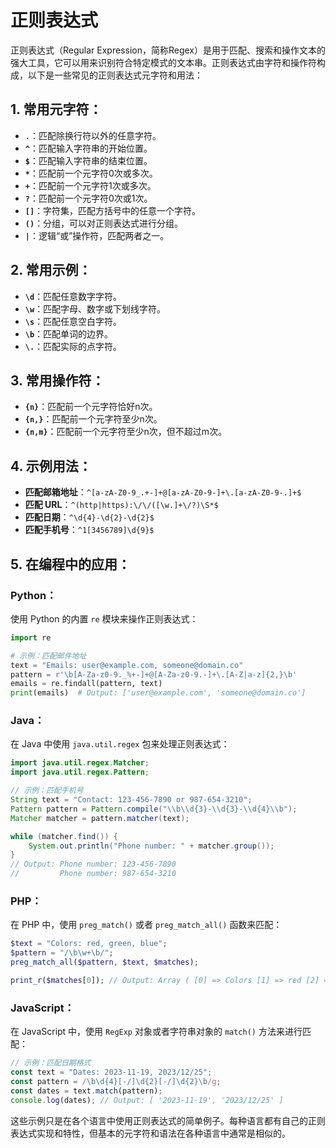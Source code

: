 # 正则表达式

正则表达式（Regular Expression，简称Regex）是用于匹配、搜索和操作文本的强大工具，它可以用来识别符合特定模式的文本串。正则表达式由字符和操作符构成，以下是一些常见的正则表达式元字符和用法：

## 1. 常用元字符：

- **`.`**：匹配除换行符以外的任意字符。
- **`^`**：匹配输入字符串的开始位置。
- **`$`**：匹配输入字符串的结束位置。
- **`*`**：匹配前一个元字符0次或多次。
- **`+`**：匹配前一个元字符1次或多次。
- **`?`**：匹配前一个元字符0次或1次。
- **`[]`**：字符集，匹配方括号中的任意一个字符。
- **`()`**：分组，可以对正则表达式进行分组。
- **`|`**：逻辑“或”操作符，匹配两者之一。

## 2. 常用示例：

- **`\d`**：匹配任意数字字符。
- **`\w`**：匹配字母、数字或下划线字符。
- **`\s`**：匹配任意空白字符。
- **`\b`**：匹配单词的边界。
- **`\.`**：匹配实际的点字符。

## 3. 常用操作符：

- **`{n}`**：匹配前一个元字符恰好n次。
- **`{n,}`**：匹配前一个元字符至少n次。
- **`{n,m}`**：匹配前一个元字符至少n次，但不超过m次。

## 4. 示例用法：

- **匹配邮箱地址**：`^[a-zA-Z0-9_.+-]+@[a-zA-Z0-9-]+\.[a-zA-Z0-9-.]+$`
- **匹配 URL**：`^(http|https):\/\/([\w.]+\/?)\S*$`
- **匹配日期**：`^\d{4}-\d{2}-\d{2}$`
- **匹配手机号**：`^1[3456789]\d{9}$`

## 5. 在编程中的应用：

### Python：

使用 Python 的内置 `re` 模块来操作正则表达式：

```python
import re

# 示例：匹配邮件地址
text = "Emails: user@example.com, someone@domain.co"
pattern = r'\b[A-Za-z0-9._%+-]+@[A-Za-z0-9.-]+\.[A-Z|a-z]{2,}\b'
emails = re.findall(pattern, text)
print(emails)  # Output: ['user@example.com', 'someone@domain.co']
```

### Java：

在 Java 中使用 `java.util.regex` 包来处理正则表达式：

```java
import java.util.regex.Matcher;
import java.util.regex.Pattern;

// 示例：匹配手机号
String text = "Contact: 123-456-7890 or 987-654-3210";
Pattern pattern = Pattern.compile("\\b\\d{3}-\\d{3}-\\d{4}\\b");
Matcher matcher = pattern.matcher(text);

while (matcher.find()) {
    System.out.println("Phone number: " + matcher.group());
}
// Output: Phone number: 123-456-7890
//         Phone number: 987-654-3210
```

### PHP：

在 PHP 中，使用 `preg_match()` 或者 `preg_match_all()` 函数来匹配：

```php
$text = "Colors: red, green, blue";
$pattern = "/\b\w+\b/";
preg_match_all($pattern, $text, $matches);

print_r($matches[0]); // Output: Array ( [0] => Colors [1] => red [2] => green [3] => blue )
```

### JavaScript：

在 JavaScript 中，使用 `RegExp` 对象或者字符串对象的 `match()` 方法来进行匹配：

```javascript
// 示例：匹配日期格式
const text = "Dates: 2023-11-19, 2023/12/25";
const pattern = /\b\d{4}[-/]\d{2}[-/]\d{2}\b/g;
const dates = text.match(pattern);
console.log(dates); // Output: [ '2023-11-19', '2023/12/25' ]
```

这些示例只是在各个语言中使用正则表达式的简单例子。每种语言都有自己的正则表达式实现和特性，但基本的元字符和语法在各种语言中通常是相似的。